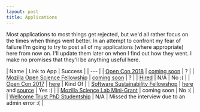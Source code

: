 ```yaml
---
layout: post 
title: Applications
---
```


Most applications to most things get rejected, but we'd all rather focus on the times when things went better. In an attempt to confront my fear of failure I'm going to try to post all of my applications (where appropriate) here from now on. I'll update them later on when I find out how they went. I make no promises that they'll be anything useful here.

| Name | Link to App | Success |
| --- |
| [Open Con 2018](https://www.opencon2018.org/) | [coming soon](./open_con) | ? |
| [Mozilla Open Science Fellowship](https://science.mozilla.org/programs/fellowships) | [coming soon]() | ? |
| [Hired](https://hired.co.uk/) | N/A | No :( |
| [Open Con 2017](https://www.opencon2018.org/) | [here](./open_con) | Kind Of |
| [Software Sustainability Fellowshop](https://www.software.ac.uk/about/fellows) | [here](https://alexmorley.me/projects/SSIFellowship/application/) and [source](https://github.com/alexmorley/SSIFellowship/tree/6947b15b55fecd906c69415774cb70e77f533514/application) | Yes :) |
| [Mozilla Science Lab Mini-Grant](https://science.mozilla.org/blog/first-mini-grant-awards) | coming soon | No :( |
| [Wellcome Trust PhD Studentship](https://wellcome.ac.uk/funding/four-year-phd-programmes-studentships-basic-scientists) | N/A | Missed the interview due to an admin error :( |

